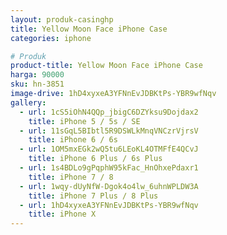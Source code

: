 ```yaml
---
layout: produk-casinghp
title: Yellow Moon Face iPhone Case
categories: iphone

# Produk
product-title: Yellow Moon Face iPhone Case
harga: 90000
sku: hn-3851
image-drive: 1hD4xyxeA3YFNnEvJDBKtPs-YBR9wfNqv
gallery:
  - url: 1cS5iOhN4QQp_jbigC6DZYksu9Dojdax2
    title: iPhone 5 / 5s / SE
  - url: 11sGqL5BIbtl5R9DSWLkMnqVNCzrVjrsV
    title: iPhone 6 / 6s
  - url: 1OM5mxEGk2wQ5tu6LEoKL4OTMFfE4QCvJ
    title: iPhone 6 Plus / 6s Plus
  - url: 1s4BDLo9gPqphW95kFac_HnOhxePdaxr1
    title: iPhone 7 / 8
  - url: 1wqy-dUyNfW-Dgok4o4lw_6uhnWPLDW3A
    title: iPhone 7 Plus / 8 Plus
  - url: 1hD4xyxeA3YFNnEvJDBKtPs-YBR9wfNqv
    title: iPhone X
---
```

